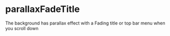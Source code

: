 # parallaxFadeTitle
The background has parallax effect with a Fading title or top bar menu when you scroll down
